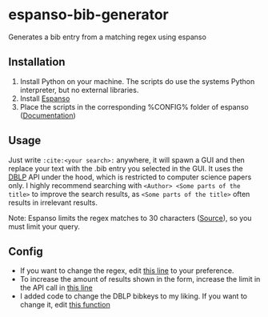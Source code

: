 # espanso-bib-generator
Generates a bib entry from a matching regex using espanso

## Installation

1. Install Python on your machine. The scripts do use the systems Python interpreter, but no external libraries.
2. Install [Espanso](https://github.com/espanso/espanso)
3. Place the scripts in the corresponding %CONFIG% folder of espanso ([Documentation](https://espanso.org/docs/configuration/basics/))

## Usage
Just write `:cite:<your search>:` anywhere, it will spawn a GUI and then replace your text with the .bib entry you selected in the GUI. It uses the [DBLP](https://dblp.org/) API under the hood, which is restricted to computer science papers only. I highly recommend searching with `<Author> <Some parts of the title>` to improve the search results, as `<Some parts of the title>` often results in irrelevant results.

Note: Espanso limits the regex matches to 30 characters ([Source](https://github.com/espanso/espanso/security)), so you must limit your query.

## Config

- If you want to change the regex, edit [this line](https://github.com/Xeophon/espanso-bib-generator/blob/417d1a1a43f866afe680a54303fcc2cccf8b0910/espanso/match/bib_gen.yml#L11) to your preference.
- To increase the amount of results shown in the form, increase the limit in the API call in [this line](https://github.com/Xeophon/espanso-bib-generator/blob/417d1a1a43f866afe680a54303fcc2cccf8b0910/espanso/scripts/dblp_multi_search.py#L8)
- I added code to change the DBLP bibkeys to my liking. If you want to change it, edit [this function](https://github.com/Xeophon/espanso-bib-generator/blob/417d1a1a43f866afe680a54303fcc2cccf8b0910/espanso/scripts/bib_generator.py#L18)
